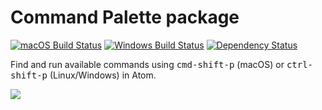 # Command Palette package
[![macOS Build Status](https://travis-ci.org/atom/command-palette.svg?branch=master)](https://travis-ci.org/atom/command-palette) [![Windows Build Status](https://ci.appveyor.com/api/projects/status/jqgwetayr0enorun/branch/master?svg=true)](https://ci.appveyor.com/project/Atom/command-palette/branch/master) [![Dependency Status](https://david-dm.org/atom/command-palette.svg)](https://david-dm.org/atom/command-palette)

Find and run available commands using <kbd>cmd-shift-p</kbd> (macOS) or <kbd>ctrl-shift-p</kbd> (Linux/Windows) in Atom.

![](https://f.cloud.github.com/assets/671378/2241354/2908b768-9ccd-11e3-9da1-a11753c0495d.png)
